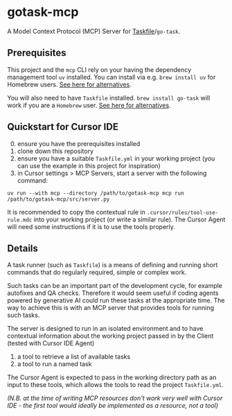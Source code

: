 # gotask-mcp

A Model Context Protocol (MCP) Server for [Taskfile](https://taskfile.dev/)/`go-task`.

## Prerequisites

This project and the `mcp` CLI rely on your having the dependency management tool `uv` installed. You can install via e.g. `brew install uv` for Homebrew users. [See here for alternatives](https://docs.astral.sh/uv/getting-started/installation).

You will also need to have `Taskfile` installed. `brew install go-task` will work if you are a `Homebrew` user.
[See here for alternatives](https://taskfile.dev/installation).

## Quickstart for Cursor IDE

0. ensure you have the prerequisites installed
1. clone down this repository
2. ensure you have a suitable `Taskfile.yml` in your working project (you can use the example in this project for inspiration)
3. in Cursor settings > MCP Servers, start a server with the following command:

`uv run --with mcp --directory /path/to/gotask-mcp mcp run /path/to/gotask-mcp/src/server.py`

It is recommended to copy the contextual rule in `.cursor/rules/tool-use-rule.mdc` into your working project (or write a similar rule). The Cursor Agent will need some instructions if it is to use the tools properly.

## Details

A task runner (such as `Taskfile`) is a means of defining and running short commands that do regularly required, simple or complex work.

Such tasks can be an important part of the development cycle, for example autofixes and QA checks. Therefore it would seem useful if coding agents powered by generative AI could run these tasks at the appropriate time. The way to achieve this is with an MCP server that provides tools for running such tasks.

The server is designed to run in an isolated environment and to have contextual information about the working project passed in by the Client (tested with Cursor IDE Agent)

1. a tool to retrieve a list of available tasks
2. a tool to run a named task

The Cursor Agent is expected to pass in the working directory path as an input to these tools, which allows the tools to read the project `Taskfile.yml`.

_(N.B. at the time of writing MCP resources don't work very well with Cursor IDE - the first tool would ideally be implemented as a resource, not a tool)_
